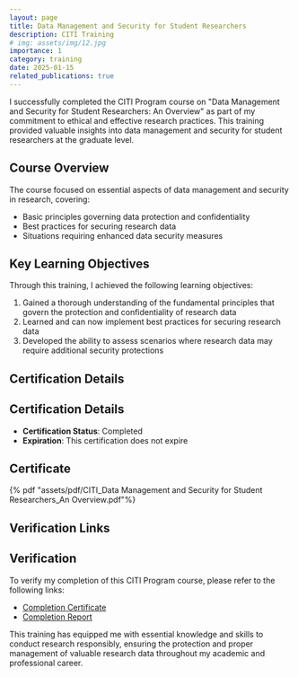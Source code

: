 ```yaml
---
layout: page
title: Data Management and Security for Student Researchers
description: CITI Training
# img: assets/img/12.jpg
importance: 1
category: training
date: 2025-01-15
related_publications: true
---
```



<p>I successfully completed the CITI Program course on "Data Management and Security for Student Researchers: An Overview" as part of my commitment to ethical and effective research practices. This training provided valuable insights into data management and security for student researchers at the graduate level.</p>

<h2>Course Overview</h2>

<p>The course focused on essential aspects of data management and security in research, covering:</p>

<ul>
  <li>Basic principles governing data protection and confidentiality</li>
  <li>Best practices for securing research data</li>
  <li>Situations requiring enhanced data security measures</li>
</ul>

<h2>Key Learning Objectives</h2>

<p>Through this training, I achieved the following learning objectives:</p>

<ol>
  <li>Gained a thorough understanding of the fundamental principles that govern the protection and confidentiality of research data</li>
  <li>Learned and can now implement best practices for securing research data</li>
  <li>Developed the ability to assess scenarios where research data may require additional security protections</li>
</ol>

## Certification Details
<h2>Certification Details</h2>

<ul>
  <li><strong>Certification Status</strong>: Completed</li>
  <li><strong>Expiration</strong>: This certification does not expire</li>
</ul>

## Certificate

{% pdf "assets/pdf/CITI_Data Management and Security for Student Researchers_An Overview.pdf"%}

## Verification Links
<h2>Verification</h2>

<p>To verify my completion of this CITI Program course, please refer to the following links:</p>

<ul>
  <li><a href="https://www.citiprogram.org/verify/?w912bbac1-35b4-4bdd-8081-4597a3c0cf77-67305246">Completion Certificate</a></li>
  <li><a href="https://www.citiprogram.org/verify/?kf95f9674-0532-4a08-baf0-a94e19ae5443-67305246">Completion Report</a></li>
</ul>

<p>This training has equipped me with essential knowledge and skills to conduct research responsibly, ensuring the protection and proper management of valuable research data throughout my academic and professional career.</p>

